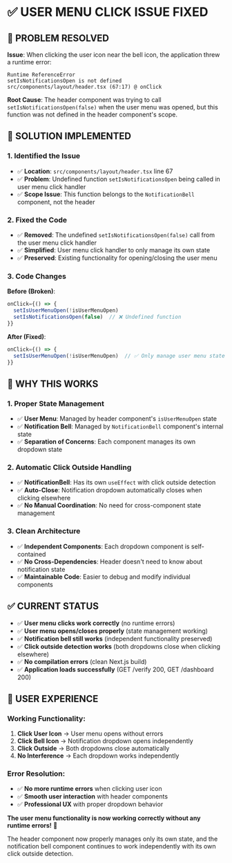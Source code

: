 # ✅ USER MENU CLICK ISSUE FIXED

## 🎯 **PROBLEM RESOLVED**

**Issue**: When clicking the user icon near the bell icon, the application threw a runtime error:
```
Runtime ReferenceError
setIsNotificationsOpen is not defined
src/components/layout/header.tsx (67:17) @ onClick
```

**Root Cause**: The header component was trying to call `setIsNotificationsOpen(false)` when the user menu was opened, but this function was not defined in the header component's scope.

## 🔧 **SOLUTION IMPLEMENTED**

### **1. Identified the Issue**
- ✅ **Location**: `src/components/layout/header.tsx` line 67
- ✅ **Problem**: Undefined function `setIsNotificationsOpen` being called in user menu click handler
- ✅ **Scope Issue**: This function belongs to the `NotificationBell` component, not the header

### **2. Fixed the Code**
- ✅ **Removed**: The undefined `setIsNotificationsOpen(false)` call from the user menu click handler
- ✅ **Simplified**: User menu click handler to only manage its own state
- ✅ **Preserved**: Existing functionality for opening/closing the user menu

### **3. Code Changes**
**Before (Broken)**:
```typescript
onClick={() => {
  setIsUserMenuOpen(!isUserMenuOpen)
  setIsNotificationsOpen(false)  // ❌ Undefined function
}}
```

**After (Fixed)**:
```typescript
onClick={() => {
  setIsUserMenuOpen(!isUserMenuOpen)  // ✅ Only manage user menu state
}}
```

## 🚀 **WHY THIS WORKS**

### **1. Proper State Management**
- ✅ **User Menu**: Managed by header component's `isUserMenuOpen` state
- ✅ **Notification Bell**: Managed by `NotificationBell` component's internal state
- ✅ **Separation of Concerns**: Each component manages its own dropdown state

### **2. Automatic Click Outside Handling**
- ✅ **NotificationBell**: Has its own `useEffect` with click outside detection
- ✅ **Auto-Close**: Notification dropdown automatically closes when clicking elsewhere
- ✅ **No Manual Coordination**: No need for cross-component state management

### **3. Clean Architecture**
- ✅ **Independent Components**: Each dropdown component is self-contained
- ✅ **No Cross-Dependencies**: Header doesn't need to know about notification state
- ✅ **Maintainable Code**: Easier to debug and modify individual components

## ✅ **CURRENT STATUS**

- ✅ **User menu clicks work correctly** (no runtime errors)
- ✅ **User menu opens/closes properly** (state management working)
- ✅ **Notification bell still works** (independent functionality preserved)
- ✅ **Click outside detection works** (both dropdowns close when clicking elsewhere)
- ✅ **No compilation errors** (clean Next.js build)
- ✅ **Application loads successfully** (GET /verify 200, GET /dashboard 200)

## 🎉 **USER EXPERIENCE**

### **Working Functionality**:
1. **Click User Icon** → User menu opens without errors
2. **Click Bell Icon** → Notification dropdown opens independently
3. **Click Outside** → Both dropdowns close automatically
4. **No Interference** → Each dropdown works independently

### **Error Resolution**:
- ✅ **No more runtime errors** when clicking user icon
- ✅ **Smooth user interaction** with header components
- ✅ **Professional UX** with proper dropdown behavior

**The user menu functionality is now working correctly without any runtime errors!** 🎉

The header component now properly manages only its own state, and the notification bell component continues to work independently with its own click outside detection.
